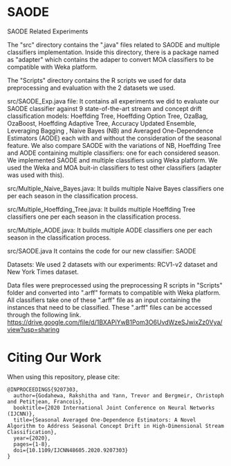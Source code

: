 # SAODE
SAODE Related Experiments

The "src" directory contains the ".java" files related to SAODE and multiple classifiers implementation. Inside this directory, there is a package named as "adapter" which contains the adaper to convert MOA classifiers to be compatible with Weka platform.

The "Scripts" directory contains the R scripts we used for data preprocessing and evaluation with the 2 datasets we used.

src/SAODE_Exp.java file: 
It contains all experiments we did to evaluate our SAODE classifier against 9 state-of-the-art stream and concept drift classification models: Hoeffding Tree, Hoeffding Option Tree, OzaBag, OzaBoost, Hoeffding Adaptive Tree, Accuracy Updated Ensemble, Leveraging Bagging , Naive Bayes (NB) and Averaged One-Dependence Estimators (AODE) each with and without the consideration of the seasonal feature. We also compare SAODE with the variations of NB, Hoeffding Tree and AODE containing multiple classifiers: one for each considered season. We implemented SAODE and multiple classifiers using Weka platform. We used the Weka and MOA buit-in classifiers to test other classifiers (adapter was used with this).

src/Multiple_Naive_Bayes.java: 
It builds multiple Naive Bayes classifiers one per each season in the classification process.

src/Multiple_Hoeffding_Tree.java: 
It builds multiple Hoeffding Tree classifiers one per each season in the classification process.

src/Multiple_AODE.java: 
It builds multiple AODE classifiers one per each season in the classification process.

src/SAODE.java
It contains the code for our new classifier: SAODE


Datasets: We used 2 datasets with our experiments: RCV1-v2 dataset and New York Times dataset.

Data files were preprocessed using the preprocessing R scripts in "Scripts" folder and converted into ".arff" formats to compatible with Weka platform. All classifiers take one of these ".arff" file as an input containing the instances that need to be classified. These ".arff" files can be accessed through the following link.
https://drive.google.com/file/d/1BXAPiYwB1Pom3O6UvdWzeSJwixZz0Vya/view?usp=sharing

# Citing Our Work
When using this repository, please cite:

```{r} 
@INPROCEEDINGS{9207303,
  author={Godahewa, Rakshitha and Yann, Trevor and Bergmeir, Christoph and Petitjean, Francois},
  booktitle={2020 International Joint Conference on Neural Networks (IJCNN)}, 
  title={Seasonal Averaged One-Dependence Estimators: A Novel Algorithm to Address Seasonal Concept Drift in High-Dimensional Stream Classification}, 
  year={2020},
  pages={1-8},
  doi={10.1109/IJCNN48605.2020.9207303}
}
```

